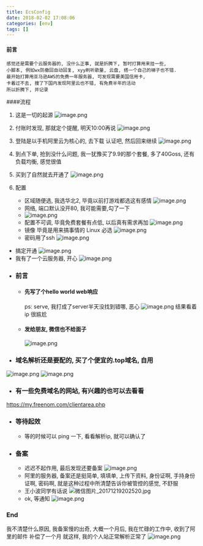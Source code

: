 ```yaml
---
title: EcsConfig
date: 2018-02-02 17:08:06
categories: [env]
tags: []
---
```

#### 前言

```
感觉还是需要个云服务器的, 没什么正事, 就是折腾下, 暂时打算用来挂一些, 
小脚本, 例如wx防撤回自动回复, xyy刷听歌量, 云盘, 搭一个自己的梯子也不错.
最开始打算用亚马逊AWS的免费一年服务器, 可发现需要美国信用卡, 
卡着过不去, 搜了下国内发现阿里云也不错, 有免费半年的活动
所以折腾下, 并记录
```
####流程
1. 这是一切的起源
![image.png](http://upload-images.jianshu.io/upload_images/4832809-3857a485fe3793dd.png?imageMogr2/auto-orient/strip%7CimageView2/2/w/1240)
2. 付账时发现, 那就定个提醒, 明天10:00再说
![image.png](http://upload-images.jianshu.io/upload_images/4832809-beca4cad3d12ec22.png?imageMogr2/auto-orient/strip%7CimageView2/2/w/1240)

1. 登陆是以手机阿里云为核心的, 去下载 认证吧, 然后回来继续
![image.png](http://upload-images.jianshu.io/upload_images/4832809-c19f183edf77ad3c.png?imageMogr2/auto-orient/strip%7CimageView2/2/w/1240)
4. 到点下单, 抢到没什么问题, 我一犹豫买了9.9的那个套餐, 多了40Goss, 还有负载均衡, 感觉很值
5. 买到了自然就去开通了
![image.png](http://upload-images.jianshu.io/upload_images/4832809-0abb7bbac1f73018.png?imageMogr2/auto-orient/strip%7CimageView2/2/w/1240)
6. 配置
    * 区域随便选, 我选华北2, 毕竟以前打游戏都选这有感情
        ![image.png](http://upload-images.jianshu.io/upload_images/4832809-7ade8d34aeefd9ac.png?imageMogr2/auto-orient/strip%7CimageView2/2/w/1240)
    * 网络, 端口默认没开80, 我可能需要,勾了一下
    * ![image.png](http://upload-images.jianshu.io/upload_images/4832809-dd8d621a9debc673.png?imageMogr2/auto-orient/strip%7CimageView2/2/w/1240)
    *  配置不可调, 毕竟免费套餐有点低, 以后真有需求再加
![image.png](http://upload-images.jianshu.io/upload_images/4832809-274d88365aff4367.png?imageMogr2/auto-orient/strip%7CimageView2/2/w/1240)
    * 镜像 毕竟是用来搞事情的 Linux 必选
![image.png](http://upload-images.jianshu.io/upload_images/4832809-299b5399a2ad6308.png?imageMogr2/auto-orient/strip%7CimageView2/2/w/1240)
    * 密码用了ssh
![image.png](http://upload-images.jianshu.io/upload_images/4832809-8b57a47d9dd4c3f9.png?imageMogr2/auto-orient/strip%7CimageView2/2/w/1240)
  * 搞定开通
![image.png](http://upload-images.jianshu.io/upload_images/4832809-a112d60b0a7c3a37.png?imageMogr2/auto-orient/strip%7CimageView2/2/w/1240)
* 我有了一个云服务器, 开心
![image.png](http://upload-images.jianshu.io/upload_images/4832809-e4303499aa0c08e4.png?imageMogr2/auto-orient/strip%7CimageView2/2/w/1240)
* ### 前言
    * #### 先写了个hello world web响应 
      ps: serve, 我打成了server半天没找到错哪, 恶心
  ![image.png](http://upload-images.jianshu.io/upload_images/4832809-3a702e35a372f98c.png?imageMogr2/auto-orient/strip%7CimageView2/2/w/1240)
      结果看着ip 很尴尬
    * #### 发给朋友, 微信也不给面子
      ![image.png](http://upload-images.jianshu.io/upload_images/4832809-f031a091b0002a8b.png?imageMogr2/auto-orient/strip%7CimageView2/2/w/1240)
* ### 域名解析还是要配的, 买了个便宜的.top域名, 自用
![image.png](http://upload-images.jianshu.io/upload_images/4832809-5efab33ff4d034f4.png?imageMogr2/auto-orient/strip%7CimageView2/2/w/1240)
![image.png](http://upload-images.jianshu.io/upload_images/4832809-f0fa06b58573709e.png?imageMogr2/auto-orient/strip%7CimageView2/2/w/1240)
* ### 有一些免费域名的网站, 有兴趣的也可以去看看
https://my.freenom.com/clientarea.php
* ### 等待起效
  * 等的时候可以 ping 一下, 看看解析ip, 就可以确认了
* ### 备案
  * 迟迟不起作用, 最后发现还要备案
      ![image.png](http://upload-images.jianshu.io/upload_images/4832809-b030b7025a9fca83.png?imageMogr2/auto-orient/strip%7CimageView2/2/w/1240)
  * 阿里的服务器, 备案还是挺简单, 填填单, 上传下资料, 身份证啊, 手持身份证啊, 密码啊, 就是这种过程中所清楚告诉你被管控的感觉, 不舒服
  * 王小波同学有话说
![微信图片_20171219202520.jpg](http://upload-images.jianshu.io/upload_images/4832809-a59c3b5ab19c8fc1.jpg?imageMogr2/auto-orient/strip%7CimageView2/2/w/1240)
  * ok, 等通知
![image.png](http://upload-images.jianshu.io/upload_images/4832809-5222d461809f573c.png?imageMogr2/auto-orient/strip%7CimageView2/2/w/1240)
### End
我不清楚什么原因, 我备案慢的出奇, 大概一个月后, 我在忙碌的工作中, 收到了阿里的邮件
补偿了一个月
就这样, 我的个人站正常解析正常了
![image.png](http://upload-images.jianshu.io/upload_images/4832809-ae3598871448f093.png?imageMogr2/auto-orient/strip%7CimageView2/2/w/1240)





